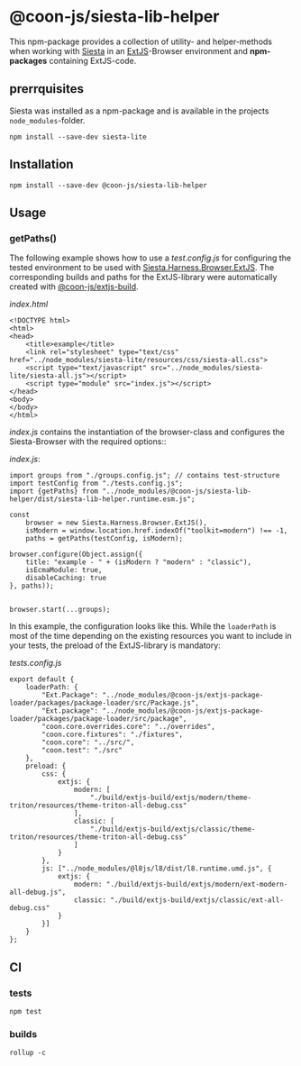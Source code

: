 # @coon-js/siesta-lib-helper
This npm-package provides a collection of utility- and helper-methods when working with [Siesta](https://bryntum.com) 
in an [ExtJS](https://sencha.com)-Browser environment and **npm-packages** containing ExtJS-code.

## prerrquisites
Siesta was installed as a npm-package and is available in the projects ```node_modules```-folder.

```
npm install --save-dev siesta-lite
```

## Installation
```
npm install --save-dev @coon-js/siesta-lib-helper
```

## Usage

### getPaths()
The following example shows how to use a _test.config.js_ for configuring the tested environment to be used 
with [Siesta.Harness.Browser.ExtJS](https://www.bryntum.com/docs/siesta/#!/api/Siesta.Harness.Browser.ExtJS).
The corresponding builds and paths for the ExtJS-library were automatically created with [@coon-js/extjs-build](https://github.com/coon-js/extjs-build).


_index.html_
```
<!DOCTYPE html>
<html>
<head>
    <title>example</title>
    <link rel="stylesheet" type="text/css" href="../node_modules/siesta-lite/resources/css/siesta-all.css">
    <script type="text/javascript" src="../node_modules/siesta-lite/siesta-all.js"></script>
    <script type="module" src="index.js"></script>
</head>
<body>
</body>
</html>

```

_index.js_ contains the instantiation of the browser-class and configures the Siesta-Browser with the
 required options::


_index.js_:
```
import groups from "./groups.config.js"; // contains test-structure
import testConfig from "./tests.config.js";
import {getPaths} from "../node_modules/@coon-js/siesta-lib-helper/dist/siesta-lib-helper.runtime.esm.js";

const 
    browser = new Siesta.Harness.Browser.ExtJS(),
    isModern = window.location.href.indexOf("toolkit=modern") !== -1,
    paths = getPaths(testConfig, isModern);

browser.configure(Object.assign({
    title: "example - " + (isModern ? "modern" : "classic"),
    isEcmaModule: true,
    disableCaching: true
}, paths));


browser.start(...groups);
```

In this example, the configuration looks like this. While the ```loaderPath``` is most of the time depending
on the existing resources you want to include in your tests, the preload of the ExtJS-library is mandatory:

_tests.config.js_
```
export default {
    loaderPath: {
        "Ext.Package": "../node_modules/@coon-js/extjs-package-loader/packages/package-loader/src/Package.js",
        "Ext.package": "../node_modules/@coon-js/extjs-package-loader/packages/package-loader/src/package",
        "coon.core.overrides.core": "../overrides",
        "coon.core.fixtures": "./fixtures",
        "coon.core": "../src/",
        "coon.test": "./src"
    },
    preload: {
        css: {
            extjs: {
                modern: [
                    "./build/extjs-build/extjs/modern/theme-triton/resources/theme-triton-all-debug.css"
                ],
                classic: [
                    "./build/extjs-build/extjs/classic/theme-triton/resources/theme-triton-all-debug.css"
                ]
            }
        },
        js: ["../node_modules/@l8js/l8/dist/l8.runtime.umd.js", {
            extjs: {
                modern: "./build/extjs-build/extjs/modern/ext-modern-all-debug.js",
                classic: "./build/extjs-build/extjs/classic/ext-all-debug.css"
            }
        }]
    }
};

```


## CI
### tests
```
npm test
```

### builds
```
rollup -c
```